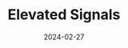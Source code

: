 ---  
layout: startup_page  
title: "Elevated Signals"  
id: "elevatedsignals.com"  
permalink: "/elevatedsignalselevatedsignals.com02272024/"  
website: "https://www.elevatedsignals.com/"  
funding_round: "Series A"  
funding_amount: "$7.9M"  
investors: "Yaletown Partners, Third Kind Venture Capital, WGD Capital, Colin Harris, Raiven Capital, Pareto Holdings"  
about: "Elevated Signals provides modern manufacturing software designed for complex operations in fast-growing businesses. Its cloud-based platform automates real-time data capture, offering a unified source of truth for improved decision-making and operational efficiency. This helps manufacturers reduce waste, simplify operations, and gain a clearer financial picture."  
markets: "Manufacturing Software, Controlled Environment Agriculture, Natural Health Product Manufacturing, Critical Minerals Recovery, Mining, Agriculture, AgTech, Cannabis, Chemical Engineering, Farming, Mineral, Precious Metals"  
hq: "Vancouver, British Columbia, Canada"  
founded_year: "2016"  
linkedin: "https://www.linkedin.com/company/elevatedsignals"  
twitter: "https://twitter.com/ElevatedSignals"  
instagram: "https://www.instagram.com/elevatedsignals/"  
facebook: "https://www.facebook.com/elevatedsignals/"  
crunchbase: "https://www.crunchbase.com/organization/elevated-signals"  
pitchbook: ""  

date_display: "27-Feb-2024"  
date: "2024-02-27"

# SEO Optimization  
meta_title: "Elevated Signals - Series A Funding ($7.9M)"  
meta_description: "Elevated Signals, Elevated Signals provides modern manufacturing software designed for complex operations in fast-growing businesses. Its cloud-based platform automates..."  
meta_keywords: "Elevated Signals, Manufacturing Software, Controlled Environment Agriculture, Natural Health Product Manufacturing, Critical Minerals Recovery, Mining, Agriculture, AgTech, Cannabis, Chemical Engineering, Farming, Mineral, Precious Metals, Series A funding"  
canonical_url: "https://startup.projectstartups.com/elevatedsignalselevatedsignals.com02272024/"  
---